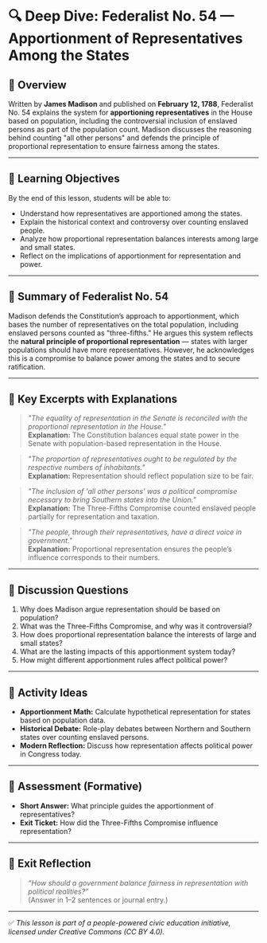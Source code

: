 # 🔍 Deep Dive: Federalist No. 54 — Apportionment of Representatives Among the States

## 🧭 Overview

Written by **James Madison** and published on **February 12, 1788**, Federalist No. 54 explains the system for **apportioning representatives** in the House based on population, including the controversial inclusion of enslaved persons as part of the population count. Madison discusses the reasoning behind counting "all other persons" and defends the principle of proportional representation to ensure fairness among the states.

---

## 🎯 Learning Objectives

By the end of this lesson, students will be able to:  
- Understand how representatives are apportioned among the states.  
- Explain the historical context and controversy over counting enslaved people.  
- Analyze how proportional representation balances interests among large and small states.  
- Reflect on the implications of apportionment for representation and power.

---

## 📘 Summary of Federalist No. 54

Madison defends the Constitution’s approach to apportionment, which bases the number of representatives on the total population, including enslaved persons counted as "three-fifths." He argues this system reflects the **natural principle of proportional representation** — states with larger populations should have more representatives. However, he acknowledges this is a compromise to balance power among the states and to secure ratification.

---

## 📖 Key Excerpts with Explanations

> *"The equality of representation in the Senate is reconciled with the proportional representation in the House."*  
**Explanation:** The Constitution balances equal state power in the Senate with population-based representation in the House.

> *"The proportion of representatives ought to be regulated by the respective numbers of inhabitants."*  
**Explanation:** Representation should reflect population size to be fair.

> *"The inclusion of 'all other persons' was a political compromise necessary to bring Southern states into the Union."*  
**Explanation:** The Three-Fifths Compromise counted enslaved people partially for representation and taxation.

> *"The people, through their representatives, have a direct voice in government."*  
**Explanation:** Proportional representation ensures the people’s influence corresponds to their numbers.

---

## 💬 Discussion Questions

1. Why does Madison argue representation should be based on population?  
2. What was the Three-Fifths Compromise, and why was it controversial?  
3. How does proportional representation balance the interests of large and small states?  
4. What are the lasting impacts of this apportionment system today?  
5. How might different apportionment rules affect political power?

---

## 🧪 Activity Ideas

- **Apportionment Math:** Calculate hypothetical representation for states based on population data.  
- **Historical Debate:** Role-play debates between Northern and Southern states over counting enslaved persons.  
- **Modern Reflection:** Discuss how representation affects political power in Congress today.

---

## 📎 Assessment (Formative)

- **Short Answer:** What principle guides the apportionment of representatives?  
- **Exit Ticket:** How did the Three-Fifths Compromise influence representation?

---

## 🏁 Exit Reflection

> *“How should a government balance fairness in representation with political realities?”*  
(Answer in 1–2 sentences or journal entry.)

---

✅ *This lesson is part of a people-powered civic education initiative, licensed under Creative Commons (CC BY 4.0).*
